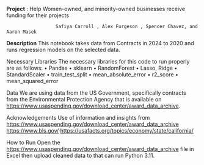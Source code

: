 **Project**  :  Help Women-owned, and minority-owned businesses receive funding for their projects
                      
                      
                      Safiya Carroll , Alex Furgeson , Spencer Chavez, and Aaron Masek

**Description**
This notebook takes data from Contracts in 2024 to 2020 and runs regression models on the selected data. 

Necessary Libraries
The necessary libraries for this code to run properly are as follows:
•	Pandas
•	sklearn
•	RandomForest
•	Lasso, Ridge
•	StandardScaler
•	train_test_split
•	mean_absolute_error
•	r2_score
•	mean_squared_error

Data
We are using data from the US Government, specifically contracts from the Environmental Protection Agency that is available on https://www.usaspending.gov/download_center/award_data_archive.



Acknowledgements
Use of information and insights from 
https://www.usaspending.gov/download_center/award_data_archive
https://www.bls.gov/
https://usafacts.org/topics/economy/state/california/

How to Run
Open the https://www.usaspending.gov/download_center/award_data_archive file in Excel then upload cleaned data to that can run Python 3.11.
